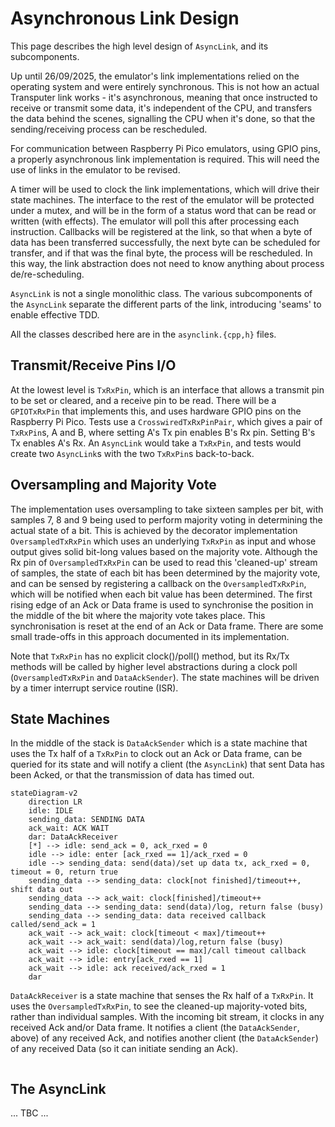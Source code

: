 # Asynchronous Link Design
This page describes the high level design of `AsyncLink`, and its subcomponents. 

Up until 26/09/2025, the emulator's
link implementations relied on the operating system and were entirely synchronous. This is not how an actual Transputer
link works - it's asynchronous, meaning that once instructed to receive or transmit some data, it's independent of the
CPU, and transfers the data behind the scenes, signalling the CPU when it's done, so that the sending/receiving
process can be rescheduled.

For communication between Raspberry Pi Pico emulators, using GPIO pins, a properly asynchronous link implementation is
required. This will need the use of links in the emulator to be revised. 

A timer will be used to clock the link
implementations, which will drive their state machines. The interface to the rest of the emulator will be protected
under a mutex, and will be in the form of a status word that can be read or written (with effects). The emulator will
poll this after processing each instruction. Callbacks will be registered at the link, so that when a byte of data has
been transferred successfully, the next byte can be scheduled for transfer, and if that was the final byte, the process
will be rescheduled. In this way, the link abstraction does not need to know anything about process de/re-scheduling.

`AsyncLink` is not a single monolithic class. The various subcomponents of the `AsyncLink` separate the different
parts of the link, introducing 'seams' to enable effective TDD. 

All the classes described here are in the `asynclink.{cpp,h}` files.

## Transmit/Receive Pins I/O

At the lowest level is `TxRxPin`, which is an interface that allows a transmit pin to be set or cleared, and a receive
pin to be read. There will be a `GPIOTxRxPin` that implements this, and uses hardware GPIO pins on the Raspberry Pi
Pico. Tests use a `CrosswiredTxRxPinPair`, which gives a pair of `TxRxPin`s, A and B, where setting A's Tx pin enables
B's Rx pin. Setting B's Tx enables A's Rx. An `AsyncLink` would take a `TxRxPin`, and tests would create two
`AsyncLink`s with the two `TxRxPin`s back-to-back.

## Oversampling and Majority Vote

The implementation uses oversampling to take sixteen samples per bit, with samples 7, 8 and 9 being used to perform majority
voting in determining the actual state of a bit. This is achieved by the decorator implementation `OversampledTxRxPin`
which uses an underlying `TxRxPin` as input and whose output gives solid bit-long values based on the majority vote.
Although the Rx pin of `OversampledTxRxPin` can be used to read this 'cleaned-up' stream of samples, the state of each
bit has been determined by the majority vote, and can be sensed by registering a callback on the `OversampledTxRxPin`,
which will be notified when each bit value has been determined. The first rising edge of an Ack or Data frame is used to
synchronise the position in the middle of the bit where the majority vote takes place. This synchronisation is reset at
the end of an Ack or Data frame.
There are some small trade-offs in this approach documented in its implementation. 

Note that `TxRxPin` has no explicit clock()/poll() method, but its Rx/Tx methods will be called by higher level
abstractions during a clock poll (`OversampledTxRxPin` and `DataAckSender`). The state machines will be driven by a
timer interrupt service routine (ISR).

## State Machines

In the middle of the stack is `DataAckSender` which is a state machine that uses the Tx half of a `TxRxPin` to clock
out an Ack or Data frame, can be queried for its state and will notify a client (the `AsyncLink`) that sent Data has
been Acked, or that the transmission of data has timed out.

```mermaid
stateDiagram-v2
    direction LR
    idle: IDLE
    sending_data: SENDING DATA
    ack_wait: ACK WAIT
    dar: DataAckReceiver
    [*] --> idle: send_ack = 0, ack_rxed = 0
    idle --> idle: enter [ack_rxed == 1]/ack_rxed = 0
    idle --> sending_data: send(data)/set up data tx, ack_rxed = 0, timeout = 0, return true
    sending_data --> sending_data: clock[not finished]/timeout++, shift data out
    sending_data --> ack_wait: clock[finished]/timeout++
    sending_data --> sending_data: send(data)/log, return false (busy)
    sending_data --> sending_data: data received callback called/send_ack = 1
    ack_wait --> ack_wait: clock[timeout < max]/timeout++
    ack_wait --> ack_wait: send(data)/log,return false (busy)
    ack_wait --> idle: clock[timeout == max]/call timeout callback
    ack_wait --> idle: entry[ack_rxed == 1]
    ack_wait --> idle: ack received/ack_rxed = 1
    dar 
```

`DataAckReceiver` is a state machine that senses the Rx half of a `TxRxPin`. It uses the `OversampledTxRxPin`, to see
the cleaned-up majority-voted bits, rather than individual samples. With the incoming bit stream, it clocks in any
received Ack and/or Data frame. It notifies a client (the `DataAckSender`, above) of any received Ack, and notifies 
another client (the `DataAckSender`) of any received Data (so it can initiate sending an Ack).

```mermaid

```

## The AsyncLink

... TBC ...
